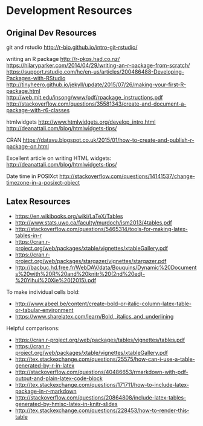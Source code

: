 Development Resources
================

Original Dev Resources
----------------

git and rstudio
http://r-bio.github.io/intro-git-rstudio/

writing an R package
http://r-pkgs.had.co.nz/
https://hilaryparker.com/2014/04/29/writing-an-r-package-from-scratch/
https://support.rstudio.com/hc/en-us/articles/200486488-Developing-Packages-with-RStudio
http://tinyheero.github.io/jekyll/update/2015/07/26/making-your-first-R-package.html
http://web.mit.edu/insong/www/pdf/rpackage_instructions.pdf
http://stackoverflow.com/questions/35581343/create-and-document-a-package-with-r6-classes

htmlwidgets
http://www.htmlwidgets.org/develop_intro.html
http://deanattali.com/blog/htmlwidgets-tips/

CRAN
https://datavu.blogspot.co.uk/2015/01/how-to-create-and-publish-r-package-on.html

Excellent article on writing HTML widgets:
http://deanattali.com/blog/htmlwidgets-tips/

Date time in POSIXct
http://stackoverflow.com/questions/14141537/change-timezone-in-a-posixct-object

Latex Resources
----------------

- https://en.wikibooks.org/wiki/LaTeX/Tables
- http://www.stats.uwo.ca/faculty/murdoch/ism2013/4tables.pdf
- http://stackoverflow.com/questions/5465314/tools-for-making-latex-tables-in-r
- https://cran.r-project.org/web/packages/xtable/vignettes/xtableGallery.pdf
- https://cran.r-project.org/web/packages/stargazer/vignettes/stargazer.pdf
- http://bacbuc.hd.free.fr/WebDAV/data/Bouquins/Dynamic%20Documents%20with%20R%20and%20knitr%20(2nd%20ed)-%20Yihui%20Xie%20(2015).pdf

To make individual cells bold:

- http://www.abeel.be/content/create-bold-or-italic-column-latex-table-or-tabular-environment
- https://www.sharelatex.com/learn/Bold,_italics_and_underlining

Helpful comparisons:

- https://cran.r-project.org/web/packages/tables/vignettes/tables.pdf
- https://cran.r-project.org/web/packages/xtable/vignettes/xtableGallery.pdf
- http://tex.stackexchange.com/questions/25575/how-can-i-use-a-table-generated-by-r-in-latex
- http://stackoverflow.com/questions/40486653/rmarkdown-with-pdf-output-and-plain-latex-code-block
- http://tex.stackexchange.com/questions/171711/how-to-include-latex-package-in-r-markdown
- http://stackoverflow.com/questions/20864808/include-latex-tables-generated-by-hmisc-latex-in-knitr-slides
- http://tex.stackexchange.com/questions/228453/how-to-render-this-table


